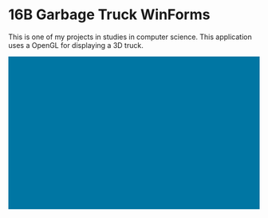 # 16B Garbage Truck WinForms


This is one of my projects in studies in computer science.
This application uses a OpenGL for displaying a 3D truck.



![Screenshot](Untitled.png)
